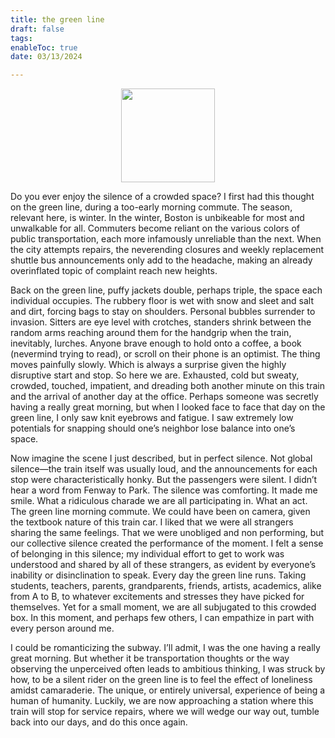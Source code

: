 ```yaml
---
title: the green line 
draft: false
tags: 
enableToc: true
date: 03/13/2024

---
```

<img src="images/greenline.png" width="150" style="display: block; margin-left: auto; margin-right: auto;">

 Do you ever enjoy the silence of a crowded space? I first had this thought on the green line, during a too-early morning commute. The season, relevant here, is winter. In the winter, Boston is unbikeable for most and unwalkable for all. Commuters become reliant on the various colors of public transportation, each more infamously unreliable than the next. When the city attempts repairs, the neverending closures and weekly replacement shuttle bus announcements only add to the headache, making an already overinflated topic of complaint reach new heights. 

  

Back on the green line, puffy jackets double, perhaps triple, the space each individual occupies. The rubbery floor is wet with snow and sleet and salt and dirt, forcing bags to stay on shoulders. Personal bubbles surrender to invasion. Sitters are eye level with crotches, standers shrink between the random arms reaching around them for the handgrip when the train, inevitably, lurches. Anyone brave enough to hold onto a coffee, a book (nevermind trying to read), or scroll on their phone is an optimist. The thing moves painfully slowly. Which is always a surprise given the highly disruptive start and stop. So here we are. Exhausted, cold but sweaty, crowded, touched, impatient, and dreading both another minute on this train and the arrival of another day at the office. Perhaps someone was secretly having a really great morning, but when I looked face to face that day on the green line, I only saw knit eyebrows and fatigue. I saw extremely low potentials for snapping should one’s neighbor lose balance into one’s space. 


Now imagine the scene I just described, but in perfect silence. Not global silence—the train itself was usually loud, and the announcements for each stop were characteristically honky. But the passengers were silent. I didn’t hear a word from Fenway to Park. The silence was comforting. It made me smile. What a ridiculous charade we are all participating in. What an act. The green line morning commute. We could have been on camera, given the textbook nature of this train car. I liked that we were all strangers sharing the same feelings. That we were unobliged and non performing, but our collective silence created the performance of the moment. I felt a sense of belonging in this silence; my individual effort to get to work was understood and shared by all of these strangers, as evident by everyone’s inability or disinclination to speak. Every day the green line runs. Taking students, teachers, parents, grandparents, friends, artists, academics, alike from A to B, to whatever excitements and stresses they have picked for themselves. Yet for a small moment, we are all subjugated to this crowded box. In this moment, and perhaps few others, I can empathize in part with every person around me. 


I could be romanticizing the subway. I’ll admit, I was the one having a really great morning. But whether it be transportation thoughts or the way observing the unperceived often leads to ambitious thinking, I was struck by how, to be a silent rider on the green line is to feel the effect of loneliness amidst camaraderie. The unique, or entirely universal, experience of being a human of humanity. Luckily, we are now approaching a station where this train will stop for service repairs, where we will wedge our way out, tumble back into our days, and do this once again.

  